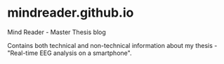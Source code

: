# mindreader.github.io

Mind Reader - Master Thesis blog

Contains both technical and non-technical information about my thesis - "Real-time EEG analysis on a smartphone".
